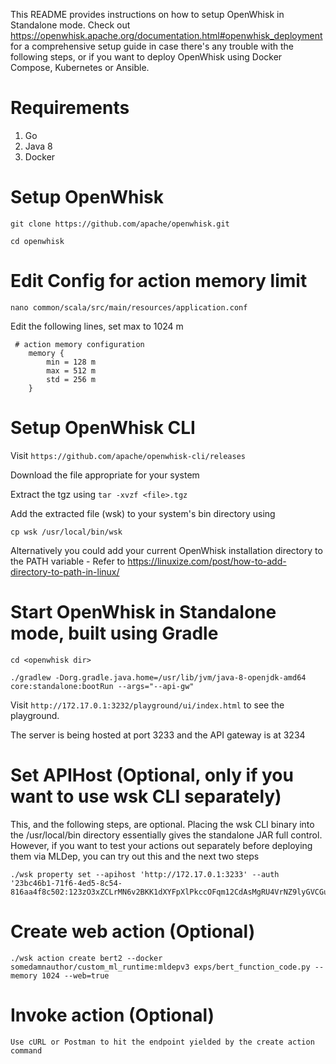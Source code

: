 This README provides instructions on how to setup OpenWhisk in Standalone mode. Check out https://openwhisk.apache.org/documentation.html#openwhisk_deployment for a comprehensive setup guide in case there's any trouble with the following steps, or if you want to deploy OpenWhisk using Docker Compose, Kubernetes or Ansible.


# Requirements

1. Go
2. Java 8
3. Docker


# Setup OpenWhisk

```
git clone https://github.com/apache/openwhisk.git

cd openwhisk
```


# Edit Config for action memory limit

```
nano common/scala/src/main/resources/application.conf
```

Edit the following lines, set max to 1024 m

```
 # action memory configuration
    memory {
        min = 128 m
        max = 512 m
        std = 256 m
    }
```


# Setup OpenWhisk CLI

Visit ```https://github.com/apache/openwhisk-cli/releases```

Download the file appropriate for your system

Extract the tgz using ```tar -xvzf <file>.tgz```

Add the extracted file (wsk) to your system's bin directory using

```
cp wsk /usr/local/bin/wsk
```

Alternatively you could add your current OpenWhisk installation directory to the PATH variable - Refer to https://linuxize.com/post/how-to-add-directory-to-path-in-linux/


# Start OpenWhisk in Standalone mode, built using Gradle

```
cd <openwhisk dir>

./gradlew -Dorg.gradle.java.home=/usr/lib/jvm/java-8-openjdk-amd64 core:standalone:bootRun --args="--api-gw"
```

Visit ```http://172.17.0.1:3232/playground/ui/index.html``` to see the playground. 

The server is being hosted at port 3233 and the API gateway is at 3234


# Set APIHost (Optional, only if you want to use wsk CLI separately)

This, and the following steps, are optional. Placing the wsk CLI binary into the /usr/local/bin directory essentially gives the standalone JAR full control. However, if you want to test your actions out separately before deploying them via MLDep, you can try out this and the next two steps

```
./wsk property set --apihost 'http://172.17.0.1:3233' --auth '23bc46b1-71f6-4ed5-8c54-816aa4f8c502:123zO3xZCLrMN6v2BKK1dXYFpXlPkccOFqm12CdAsMgRU4VrNZ9lyGVCGuMDGIwP'
```


# Create web action (Optional)

```
./wsk action create bert2 --docker somedamnauthor/custom_ml_runtime:mldepv3 exps/bert_function_code.py --memory 1024 --web=true
```


# Invoke action (Optional)

```
Use cURL or Postman to hit the endpoint yielded by the create action command
```
